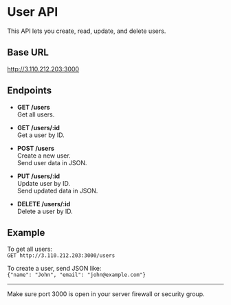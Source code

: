 # User API

This API lets you create, read, update, and delete users.

## Base URL

http://3.110.212.203:3000

## Endpoints

- **GET /users**  
  Get all users.

- **GET /users/:id**  
  Get a user by ID.

- **POST /users**  
  Create a new user.  
  Send user data in JSON.

- **PUT /users/:id**  
  Update user by ID.  
  Send updated data in JSON.

- **DELETE /users/:id**  
  Delete a user by ID.

## Example

To get all users:  
`GET http://3.110.212.203:3000/users`

To create a user, send JSON like:  
`{"name": "John", "email": "john@example.com"}`

---

Make sure port 3000 is open in your server firewall or security group.
